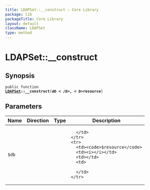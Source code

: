```yaml
---
title: LDAPSet::__construct — Core Library
package: lib
packageTitle: Core Library
layout: default
className: LDAPSet
type: method
---
```


# LDAPSet::__construct

## Synopsis

<code>public function <b><a href="LDAPSet">LDAPSet</a>::__construct</b>(<b>$db</b>, <b>$resource</b>)</code>

## Parameters

<table>
  <thead>
    <tr>
      <th>Name</th>
      <th>Direction</th>
      <th>Type</th>
      <th>Description</th>
    </tr>
  </thead>
  <tbody>
    <tr>
      <td><code>$db</code>
      <td><i></i></td>
      <td></td>
      <td>

      </td>
    </tr>
    <tr>
      <td><code>$resource</code>
      <td><i></i></td>
      <td></td>
      <td>

      </td>
    </tr>
  </tbody>
</table>

